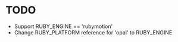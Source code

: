# TODO

- Support RUBY_ENGINE == 'rubymotion'
- Change RUBY_PLATFORM reference for 'opal' to RUBY_ENGINE
